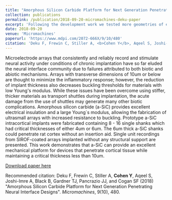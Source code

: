 ```yaml
---
title: "Amorphous Silicon Carbide Platform for Next Generation Penetrating Neural Interface Designs"
collection: publications
permalink: /publication/2018-09-20-micromachines-deku-paper
excerpt: 'Following the development work we tested more geometries of electrode arrays and included additional case studies in rodents. '
date: 2018-09-20
venue: 'Micromachines'
paperurl: 'https://www.mdpi.com/2072-666X/9/10/480'
citation: 'Deku F, Frewin C, Stiller A, <b>Cohen Y</b>, Aqeel S, Joshi-Imre A, Black B, Gardner TJ, Pancrazio JJ, and Cogan SF (2018) &quot;Amorphous Silicon Carbide Platform for Next Generation Penetrating Neural Interface Designs&quot;. <i>Micromachines</i>, 9(10), 480.'
---
```

Microelectrode arrays that consistently and reliably record and stimulate neural activityunder conditions of chronic implantation have so far eluded the neural interface community dueto failures attributed to both biotic and abiotic mechanisms. Arrays with transverse dimensionsof 10um or below are thought to minimize the inflammatory response; however, the reductionof implant thickness also decreases buckling thresholds for materials with low Young&apos;s modulus.While these issues have been overcome using stiffer, thicker materials as transport shuttles duringimplantation, the acute damage from the use of shuttles may generate many other biotic complications.Amorphous silicon carbide (a-SiC) provides excellent electrical insulation and a large Young`smodulus, allowing the fabrication of ultrasmall arrays with increased resistance to buckling.Prototype a-SiC intracortical implants were fabricated containing 8 - 16 single shanks which hadcritical thicknesses of either 4um or 6um. The 6um thick a-SiC shanks could penetrate rat cortexwithout an insertion aid. Single unit recordings from SIROF-coated arrays implanted withoutany structural support are presented. This work demonstrates that a-SiC can provide an excellentmechanical platform for devices that penetrate cortical tissue while maintaining a critical thicknessless than 10um.

[Download paper here](https://www.mdpi.com/2072-666X/9/10/480)

Recommended citation: Deku F, Frewin C, Stiller A, <b>Cohen Y</b>, Aqeel S, Joshi-Imre A, Black B, Gardner TJ, Pancrazio JJ, and Cogan SF (2018) "Amorphous Silicon Carbide Platform for Next Generation Penetrating Neural Interface Designs". <i>Micromachines</i>, 9(10), 480.